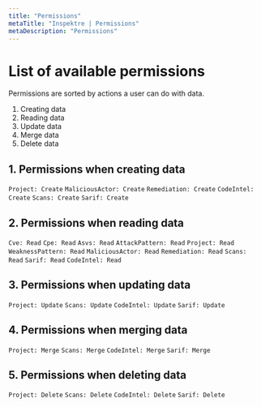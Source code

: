 ```yaml
---
title: "Permissions"
metaTitle: "Inspektre | Permissions"
metaDescription: "Permissions"
---
```



# List of available permissions
Permissions are sorted by actions a user can do with data.

1. Creating data
2. Reading data
3. Update data
4. Merge data
5. Delete data

## 1. Permissions when creating data
```Project: Create```
```MaliciousActor: Create```
```Remediation: Create```
```CodeIntel: Create```
```Scans: Create```
```Sarif: Create```

## 2. Permissions when reading data
```Cve: Read```
```Cpe: Read```
```Asvs: Read```
```AttackPattern: Read```
```Project: Read```
```WeaknessPattern: Read```
```MaliciousActor: Read```
```Remediation: Read```
```Scans: Read```
```Sarif: Read```
```CodeIntel: Read```


## 3. Permissions when updating data
```Project: Update```
```Scans: Update```
```CodeIntel: Update```
```Sarif: Update```

## 4. Permissions when merging data
```Project: Merge```
```Scans: Merge```
```CodeIntel: Merge```
```Sarif: Merge```

## 5. Permissions when deleting data
```Project: Delete```
```Scans: Delete```
```CodeIntel: Delete```
```Sarif: Delete```